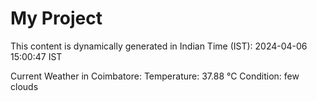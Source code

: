 # My Project

This content is dynamically generated in Indian Time (IST): 2024-04-06 15:00:47 IST


Current Weather in Coimbatore:
Temperature: 37.88 °C
Condition: few clouds
